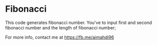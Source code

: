 # Fibonacci

This code generates fibonacci number. You've to input first and second fibonacci number and the length of fibonacci number;

For more info, contact me at https://fb.me/aimahdi96
